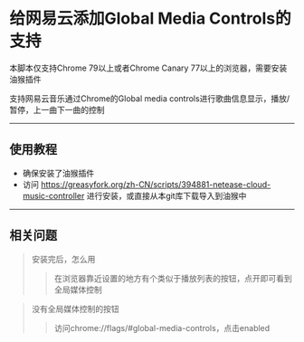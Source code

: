 # 给网易云添加Global Media Controls的支持

本脚本仅支持Chrome 79以上或者Chrome Canary 77以上的浏览器，需要安装油猴插件

支持网易云音乐通过Chrome的Global media controls进行歌曲信息显示，播放/暂停，上一曲下一曲的控制

---
## 使用教程
- 确保安装了油猴插件
- 访问 https://greasyfork.org/zh-CN/scripts/394881-netease-cloud-music-controller 进行安装，或直接从本git库下载导入到油猴中
---
## 相关问题
> 安装完后，怎么用
>>在浏览器靠近设置的地方有个类似于播放列表的按钮，点开即可看到全局媒体控制

> 没有全局媒体控制的按钮
>>访问chrome://flags/#global-media-controls，点击enabled
